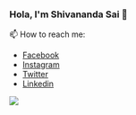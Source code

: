 ### Hola, I'm Shivananda Sai 👋

📫 How to reach me:
- [Facebook](https://www.facebook.com/shivanandasai.38/)
- [Instagram](https://www.instagram.com/imshiv.exe/)
- [Twitter](https://twitter.com/shivananda_ssk)
- [Linkedin](https://www.linkedin.com/in/shivanandasai/)

![](https://komarev.com/ghpvc/?username=ssk090&color=blue)

